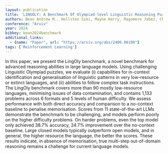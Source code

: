 ```yaml
---
layout: publication
title: 'LINGOLY: A Benchmark Of Olympiad-level Linguistic Reasoning Puzzles In Low-resource And Extinct Languages'
authors: Bean Andrew M., Hellsten Simi, Mayne Harry, Magomere Jabez, Chi Ethan A., Chi Ryan, Hale Scott A., Kirk Hannah Rose
conference: "Arxiv"
year: 2024
bibkey: bean2024benchmark
additional_links:
  - {name: "Paper", url: "https://arxiv.org/abs/2406.06196"}
tags: ['Reinforcement Learning']
---
```

In this paper, we present the LingOly benchmark, a novel benchmark for
advanced reasoning abilities in large language models. Using challenging
Linguistic Olympiad puzzles, we evaluate (i) capabilities for in-context
identification and generalisation of linguistic patterns in very low-resource
or extinct languages, and (ii) abilities to follow complex task instructions.
The LingOly benchmark covers more than 90 mostly low-resource languages,
minimising issues of data contamination, and contains 1,133 problems across 6
formats and 5 levels of human difficulty. We assess performance with both
direct accuracy and comparison to a no-context baseline to penalise
memorisation. Scores from 11 state-of-the-art LLMs demonstrate the benchmark to
be challenging, and models perform poorly on the higher difficulty problems. On
harder problems, even the top model only achieved 38.7% accuracy, 24.7%
improvement over the no-context baseline. Large closed models typically
outperform open models, and in general, the higher resource the language, the
better the scores. These results indicate, in absence of memorisation, true
multi-step out-of-domain reasoning remains a challenge for current language
models.
